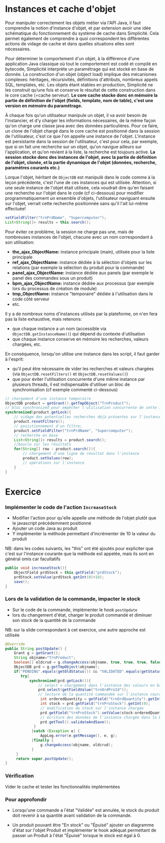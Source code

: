 Instances et cache d'objet
====================

Pour manipuler correctement les objets métier via l'API Java, il faut comprendre la notion d'instance d'objet, et par extension avoir une idée schématique du fonctionnement du système de cache dans Simplicité. Cela permet également de comprendre à quoi correspondent les différentes actions de vidage de cache et dans quelles situations elles sont nécessaires.

Pour déterminer le comportement d'un objet, à la différence d'une application Java classique où tout le comportement est codé et compilé en bytecode, Simplicité interprète un paramétrage qui est stocké en base de donnée. La construction d'un objet (object load) implique des mécanismes complexes: héritages, récursivités, définitions d'attributs, nombreux appels SQL, templates, etc. Les objets étant stables en production, Simplicité ne les construit qu’une fois et conserve le résultat de cette construction dans le core cache (=cache serveur). **Le core cache stocke donc en mémoire la partie de définition de l'objet (fields, template, nom de table), c'est une version en mémoire du paramétrage.**

À chaque fois qu'un utilisateur manipule un objet, il va avoir besoin de l'instancier, et d'y charger les informations nécessaires, de la même façon qu'on charge une classe java avec des données particulières. Pour ce faire, un clone de l'objet chargé dans le core cache est positionné dans la session de l'utilisateur, c'est ce que l'on appelle une instance de l'objet. L'instance est persistante dans la session de l'utilisateur, c'est pour cela, par exemple, que si on fait une recherche sur un objet, qu'on navigue ailleurs sur l'application, et qu'on revient à la liste, la recherche est toujours active. **La session stocke donc des instances de l'objet, avec la partie de définition de l'objet, clonée, et la partie dynamique de l'objet (données, recherche, paramètres courants etc.)**

Lorque l'objet, héritant de `ObjectDB` est manipulé dans le code comme à la leçon précédente, c'est l'une de ces instances qui est utilisée. Attention, si une seule instance de l'objet était utilisée, cela voudrait dire qu'en faisant une recherche sur l'objet dans le code (cf ci-dessous) pour modifier programmatiquement un ensemble d'objets, l'utilisateur naviguant ensuite sur l'objet, verrait cette recherche positionnée sans qu'il l'ait lui-même effectuée!

```java
setFieldFilter("trnPrdName", "Supercomputer");
List<String[]> results = this.search();
```

Pour éviter ce problème, la session ne charge pas une, mais de nombreuses instances de l'objet, chacune avec un nom correspondant à son utilisation:
- **the_ajax_ObjectName:** instance principale (main), utilisée pour la liste principale
- **ref_ajax_ObjectName:** instance dédiée à la sélection d'objets sur les relations (par exemple la sélection du produit pour la commande)
- **panel_ajax_ObjectName:** instance dédiée aux panels (par exemple le panel des commandes sous un produit)
- **bpm_ajax_ObjectName:** instance dédiée aux processus (par exemple lors du processus de création de module)
- **tmp_ObjectName:** instance "temporaire" dédiée à l'utilisation dans le code côté serveur
- etc.

Il y a de nombreux noms d'instances utilisés par la plateforme, on n'en fera pas la liste exhaustive, mais retenons:
- que chaque instance a un nom (accessible via `ObjectDB.getInstanceName()`) qui dépend du contexte d'utilisation
- que chaque instance conserve en mémoire les recherches, valeurs chargées, etc.

En conséquence, lorsqu'on utilise une instance dans les script, il faut garder à l'esprit:
- qu'il peut être nécessaire de vider les recherches et valeurs chargées (via `ObjectDB.resetFilters()` et `ObjectDB.resetValues()`)
- que pour éviter l'utilisation concurrente d'une même instance par plusieurs threads, il est indispensable d'utiliser un bloc de synchronisation (cf exemple commenté ci-dessous)

```java
// chargement d'une instance temporaire
ObjectDB product = getGrant().getTmpObject("TrnProduct");
// bloc synchronized pour empêcher l'utilisation concurrente de cette instance par un autre thread
synchronized(product.getLock){
    // vidage des potentielles recherches déjà présentes sur l'instance en mémoire
    product.resetFilters();
    // posistionnement d'un filtre;
    product.setFieldFilter("trnPrdName", "Supercomputer");
    // recherche en base
    List<String[]> results = product.search();
    //boucle sur les résultats
    for(String[] row : product.search()){
        // chargement d'une ligne de résultat dans l'instance
        product.setValues(row);
        // opérations sur l'instance
    }
}
```

Exercice
====================

### Implémenter le code de l'action `IncreaseStock`

- Modifier l'action pour qu'elle appelle une méthode de l'objet plutôt que le javascript précédemment positionné
- Ajouter un code Java au produit
- Y implémenter la méthode permettant d'incrémenter de 10 la valeur du produit

<div class="info">NB: dans les codes suivants, les "this" ont été ajoutés pour expliciter que c'est sur l'instance courante que la méthode est appelée, mais ils sont en général omis car facultatifs</div>

```java
public void increaseStock(){
    ObjectField prdStock = this.getField("prdStock");
    prdStock.setValue(prdStock.getInt(0)+10);
    save();
}
```

### Lors de la validation de la commande, impacter le stock

- Sur le code de la commande, implémenter le hook `postUpdate`
- lors du changement d'état, charger le produit commandé et diminuer son stock de la quantité de la commande

<div class="info">NB: sur la slide correspondant à cet exercice, une autre approche est utilisée</div>

```java
@Override
public String postUpdate() {
	Grant g = getGrant();
	String objname="TrnProduct";
	boolean[] oldcrud = g.changeAccess(objname, true, true, true, false);
	ObjectDB prd = g.getTmpObject(objname);
	if("PENDING".equals(getOldStatus()) && "VALIDATED".equals(getStatus())){
	   try{	        
		   synchronized(prd.getLock()){
		       // select = chargement dans l'instance des valeurs en base à partir d'une clef technique (id)
		       prd.select(getFieldValue("trnOrdProId"));
		       // lecture de la quantité commandée sur l'instance courante et du stock du produit sur l'instance chargée
		        int orderedQuantity = getField("trnOrdQuantity").getInt(0);
		        int stock = prd.getField("trnProStock").getInt(0);
		        // modification du stock sur l'instance chargée
		        prd.getField("trnProStock").setValue(stock-orderedQuantity);
		        // écriture des données de l'instance chargée dans la BDD
		        prd.getTool().validateAndSave();
		     }
		    }catch (Exception e) {
				AppLog.error(e.getMessage(), e, g);
			}finally {
				g.changeAccess(objname, oldcrud); 
			}   
	 }
	 return super.postUpdate();
}
```

### Vérification

Vider le cache et tester les fonctionnalités implémentées


### Pour approfondir

- Lorsqu'une commande a l'état "Validée" est annulée, le stock du produit doit revenir à sa quantité avant validation de la commande.

- Un produit pouvant être "En stock" ou "Épuisé" ajouter un diagramme d'état sur l'objet Produit et implémenter le hook adéquat permettant de passer un Produit à l'état "Épuisé" lorsque le stock est égal à 0.
